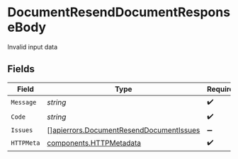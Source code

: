 # DocumentResendDocumentResponseBody

Invalid input data


## Fields

| Field                                                                                              | Type                                                                                               | Required                                                                                           | Description                                                                                        |
| -------------------------------------------------------------------------------------------------- | -------------------------------------------------------------------------------------------------- | -------------------------------------------------------------------------------------------------- | -------------------------------------------------------------------------------------------------- |
| `Message`                                                                                          | *string*                                                                                           | :heavy_check_mark:                                                                                 | N/A                                                                                                |
| `Code`                                                                                             | *string*                                                                                           | :heavy_check_mark:                                                                                 | N/A                                                                                                |
| `Issues`                                                                                           | [][apierrors.DocumentResendDocumentIssues](../../models/apierrors/documentresenddocumentissues.md) | :heavy_minus_sign:                                                                                 | N/A                                                                                                |
| `HTTPMeta`                                                                                         | [components.HTTPMetadata](../../models/components/httpmetadata.md)                                 | :heavy_check_mark:                                                                                 | N/A                                                                                                |